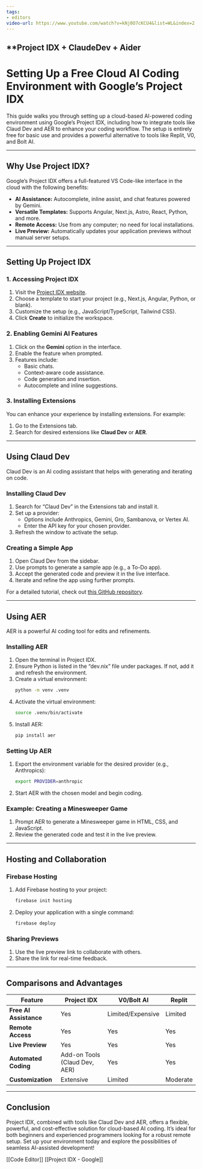 ```yaml
---
tags:
- editors
video-url: https://www.youtube.com/watch?v=kNj0O7cKCU4&list=WL&index=2
---
```


## **Project IDX + ClaudeDev + Aider

# Setting Up a Free Cloud AI Coding Environment with Google’s Project IDX

This guide walks you through setting up a cloud-based AI-powered coding environment using Google’s Project IDX, including how to integrate tools like Claud Dev and AER to enhance your coding workflow. The setup is entirely free for basic use and provides a powerful alternative to tools like Replit, V0, and Bolt AI.

---

## **Why Use Project IDX?**

Google’s Project IDX offers a full-featured VS Code-like interface in the cloud with the following benefits:

- **AI Assistance:** Autocomplete, inline assist, and chat features powered by Gemini.
- **Versatile Templates:** Supports Angular, Next.js, Astro, React, Python, and more.
- **Remote Access:** Use from any computer; no need for local installations.
- **Live Preview:** Automatically updates your application previews without manual server setups.

---

## **Setting Up Project IDX**

### **1. Accessing Project IDX**

1. Visit the [Project IDX website](https://idx.dev).
2. Choose a template to start your project (e.g., Next.js, Angular, Python, or blank).
3. Customize the setup (e.g., JavaScript/TypeScript, Tailwind CSS).
4. Click **Create** to initialize the workspace.

### **2. Enabling Gemini AI Features**

1. Click on the **Gemini** option in the interface.
2. Enable the feature when prompted.
3. Features include:
   - Basic chats.
   - Context-aware code assistance.
   - Code generation and insertion.
   - Autocomplete and inline suggestions.

### **3. Installing Extensions**

You can enhance your experience by installing extensions. For example:

1. Go to the Extensions tab.
2. Search for desired extensions like **Claud Dev** or **AER**.

---

## **Using Claud Dev**

Claud Dev is an AI coding assistant that helps with generating and iterating on code.

### **Installing Claud Dev**

1. Search for “Claud Dev” in the Extensions tab and install it.
2. Set up a provider:
   - Options include Anthropics, Gemini, Gro, Sambanova, or Vertex AI.
   - Enter the API key for your chosen provider.
3. Refresh the window to activate the setup.

### **Creating a Simple App**

1. Open Claud Dev from the sidebar.
2. Use prompts to generate a sample app (e.g., a To-Do app).
3. Accept the generated code and preview it in the live interface.
4. Iterate and refine the app using further prompts.

For a detailed tutorial, check out [this GitHub repository](https://github.com/example/claud-dev-tutorial).

---

## **Using AER**

AER is a powerful AI coding tool for edits and refinements.

### **Installing AER**

1. Open the terminal in Project IDX.
2. Ensure Python is listed in the “dev.nix” file under packages. If not, add it and refresh the environment.
3. Create a virtual environment:
   ```bash
   python -m venv .venv
   ```
4. Activate the virtual environment:
   ```bash
   source .venv/bin/activate
   ```
5. Install AER:
   ```bash
   pip install aer
   ```

### **Setting Up AER**

1. Export the environment variable for the desired provider (e.g., Anthropics):
   ```bash
   export PROVIDER=anthropic
   ```
2. Start AER with the chosen model and begin coding.

### **Example: Creating a Minesweeper Game**

1. Prompt AER to generate a Minesweeper game in HTML, CSS, and JavaScript.
2. Review the generated code and test it in the live preview.

---

## **Hosting and Collaboration**

### **Firebase Hosting**

1. Add Firebase hosting to your project:
   ```bash
   firebase init hosting
   ```
2. Deploy your application with a single command:
   ```bash
   firebase deploy
   ```

### **Sharing Previews**

1. Use the live preview link to collaborate with others.
2. Share the link for real-time feedback.

---

## **Comparisons and Advantages**

| Feature                | Project IDX         | V0/Bolt AI        | Replit              |
|------------------------|---------------------|-------------------|---------------------|
| **Free AI Assistance** | Yes                | Limited/Expensive | Limited             |
| **Remote Access**      | Yes                | Yes               | Yes                 |
| **Live Preview**       | Yes                | Yes               | Yes                 |
| **Automated Coding**   | Add-on Tools (Claud Dev, AER) | Yes   | Yes                 |
| **Customization**      | Extensive          | Limited           | Moderate            |

---

## **Conclusion**

Project IDX, combined with tools like Claud Dev and AER, offers a flexible, powerful, and cost-effective solution for cloud-based AI coding. It’s ideal for both beginners and experienced programmers looking for a robust remote setup. Set up your environment today and explore the possibilities of seamless AI-assisted development!

[[Code Editor]]  [[Project IDX - Google]]
